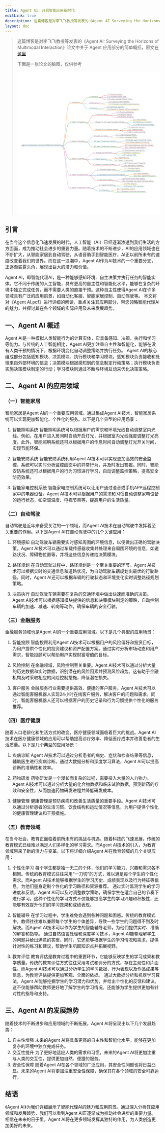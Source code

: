 ```yaml
---
title: Agent AI：开启智能应用新时代
editLink: true
description: 这篇博客是对李飞飞教授等发表的《Agent AI Surveying the Horizons of Multimodal Interaction》论文中关于 Agent 应用部分的简单概括
layout: doc
---
```


> 这篇博客是对李飞飞教授等发表的《Agent AI: Surveying the Horizons of Multimodal Interaction》论文中关于 Agent 应用部分的简单概括，原文在[这里](https://arxiv.org/abs/2401.03568)
>
> 下面是一张论文的脑图，仅供参考
>
> ![AI Agent 脑图](../images/ai-agent.png)

## 引言
在当今这个信息化飞速发展的时代，人工智能（AI）已经逐渐渗透到我们生活的方方面面，成为推动社会进步的重要力量。随着技术的不断进步，AI的应用领域也在不断扩大，从智能家居到自动驾驶，从语音助手到智能医疗，AI正以前所未有的速度改变着我们的世界。而在这一浪潮中，Agent AI作为AI技术的一个重要分支，正逐渐崭露头角，展现出巨大的潜力和价值。

Agent AI，即智能代理AI，是一种能够感知环境、自主决策并执行任务的智能实体。它不同于传统的人工智能，具有更高的自主性和智能化水平，能够在复杂的环境中独立完成任务，而不需要人类的直接干预。这种自主性使得Agent AI在许多领域具有广泛的应用前景，如自动化客服、智能家居控制、自动驾驶等。
本文将对《Agent AI.pdf》进行详细的解读，重点关注其应用部分，带您领略智能代理AI的魅力，并探讨其在各个领域的实际应用及未来发展趋势。

## 一、Agent AI 概述
Agent AI是一种模拟人类智能行为的计算实体，它具备感知、决策、执行和学习等能力。与传统的人工智能相比，Agent AI更加注重自主性和智能化，能够在没有人类干预的情况下，根据环境变化自动调整策略并执行任务。
Agent AI的核心组成部分包括感知模块、决策模块、执行模块和学习模块。感知模块负责接收和处理来自外部环境的信息；决策模块根据感知到的信息制定行动策略；执行模块负责实施决策模块制定的行动；学习模块则通过不断与环境互动来优化决策策略。

## 二、Agent AI 的应用领域
### （一）智能家居
智能家居是Agent AI的一个重要应用领域。通过集成Agent AI技术，智能家居系统可以实现更加智能化、个性化的服务。以下是几个典型的应用场景：

1. 智能照明系统
智能照明系统可以根据用户的需求和环境光线自动调整室内光线。例如，在用户进入房间时自动开启灯光，并根据室内光线强度调整灯光亮度。此外，智能照明系统还可以根据用户的作息时间自动调整灯光开关时间，实现节能环保。

2. 智能安防系统
智能安防系统利用Agent AI技术可以实现更加高效的安全监控。系统可以实时分析监控画面中的异常行为，并及时发出警报。同时，智能安防系统还可以根据用户的行为习惯进行学习，自动调整监控策略，提高安全防范效果。

3. 智能家电控制系统
智能家电控制系统可以让用户通过语音或手机APP远程控制家中的电器设备。Agent AI技术可以根据用户的需求和习惯自动调整家电设备的运行状态，如空调温度、电视节目等，提高用户的生活质量。

### （二）自动驾驶
自动驾驶是近年来备受关注的一个领域，而Agent AI技术在自动驾驶中发挥着至关重要的作用。以下是Agent AI在自动驾驶中的几个关键应用：

1. 环境感知
自动驾驶车辆需要实时感知周围的环境信息，以便做出正确的驾驶决策。Agent AI技术可以通过车载传感器收集并处理来自周围环境的信息，如道路状况、障碍物位置等，并将这些信息传递给决策模块。

2. 路径规划
在自动驾驶过程中，路径规划是一个至关重要的环节。Agent AI技术可以根据实时的交通信息和道路状况，为自动驾驶车辆规划出最优的行驶路径。同时，Agent AI还可以根据车辆的行驶状态和环境变化实时调整路径规划策略。

3. 决策执行
自动驾驶车辆需要在复杂的交通环境中做出快速而准确的决策。Agent AI技术可以根据感知模块提供的信息和决策模块制定的策略，自动控制车辆的加速、减速、转向等动作，确保车辆的安全行驶。

### （三）金融服务
金融服务领域也是Agent AI的一个重要应用领域。以下是几个典型的应用场景：

1. 智能投顾
智能投顾利用Agent AI技术可以根据用户的风险偏好和投资目标，为用户提供个性化的投资建议和资产配置方案。通过实时分析市场动态和用户需求，智能投顾可以帮助用户实现财富增值的目标。

2. 风险控制
在金融领域，风险控制至关重要。Agent AI技术可以通过分析大量的历史数据和实时数据，识别潜在的风险因素并预测风险趋势。这有助于金融机构及时采取相应的风险控制措施，降低潜在损失。

3. 客户服务
金融服务行业需要提供高效、便捷的客户服务。Agent AI技术可以通过智能客服机器人实现24小时在线客户服务，解决客户的问题和需求。同时，智能客服机器人还可以根据客户的历史记录和行为习惯提供个性化的服务推荐。

### （四）医疗健康
随着人口老龄化和生活方式的改变，医疗健康领域面临着巨大的挑战。Agent AI技术在医疗健康领域的应用可以帮助提高诊疗效率、降低医疗成本并改善患者的生活质量。以下是几个典型的应用场景：

1. 疾病诊断
Agent AI技术可以通过分析患者的病史、症状和检查结果等信息，辅助医生进行疾病诊断。通过大数据分析和深度学习算法，Agent AI可以提高诊断的准确性和效率。

2. 药物研发
药物研发是一个漫长而复杂的过程，需要投入大量的人力物力。Agent AI技术可以通过分析大量的化合物数据和临床试验数据，预测新药的疗效和安全性，从而加速药物研发进程并降低研发成本。

3. 健康管理
健康管理是预防疾病和改善生活质量的重要手段。Agent AI技术可以通过分析患者的生活习惯、饮食结构和运动情况等信息，为用户提供个性化的健康管理建议和干预措施。

### （五）教育领域
在当今社会，教育正面临着前所未有的挑战与机遇。随着科技的飞速发展，传统的教育模式已经难以满足人们多样化的学习需求。而Agent AI技术的引入，为教育领域带来了新的活力与变革。以下将详细介绍Agent AI在教育领域的几个关键应用：

1. 个性化学习
每个学生都是独一无二的个体，他们的学习能力、兴趣和需求各不相同。传统的教育模式往往采用“一刀切”的方式，难以满足每个学生的个性化需求。而Agent AI技术能够根据学生的学习历史、成绩表现以及行为特征等信息，为他们量身定制个性化的学习路径和资源推荐。
通过实时监测学生的学习进度和反馈，Agent AI可以及时调整教学策略，确保学生在适合自己的节奏下进行学习。这种个性化的学习方式不仅能够提高学生的学习兴趣和积极性，还能够有效提升他们的学习效果和成绩表现。

2. 智能辅导
在学习过程中，学生难免会遇到各种问题和困惑。传统的教育模式中，教师往往难以兼顾每个学生的个体差异，导致一些学生的问题得不到及时解决。而Agent AI技术可以作为学生的智能辅导老师，为他们提供实时、准确的解答和指导。
通过自然语言处理和深度学习技术，Agent AI能够理解学生的问题并给出满意的答案。同时，它还能够根据学生的学习情况和需求，提供针对性的练习和建议，帮助学生巩固知识点并拓展视野。

3. 教育评估
教育评估是教育过程中的重要环节，它能够反映学生的学习成果和教学质量。传统的教育评估方式往往采用考试和评分的方式，存在主观性和片面性。而Agent AI技术可以通过分析学生的学习数据、行为表现以及作品成果等信息，为教育评估提供更加客观、全面的依据。
通过大数据分析和机器学习算法，Agent AI能够挖掘学生的学习潜力和优势，并给出个性化的反馈和建议。这不仅能够帮助教师更好地了解学生的学习情况，还能够为学生提供更加有针对性的指导和支持。

## 三、Agent AI 的发展趋势
随着技术的不断进步和应用领域的不断拓展，Agent AI将呈现出以下几个发展趋势：

1. 自主性增强
未来的Agent AI将具备更高的自主性和智能化水平，能够在更加复杂的环境中独立完成任务。
2. 交互性提升
为了更好地适应人类的需求和习惯，未来的Agent AI将更加注重与人类的交互性，提供更加自然、便捷的服务。
3. 安全性保障
随着Agent AI在各个领域的广泛应用，其安全性问题也将日益凸显。未来的Agent AI将更加注重安全性保障，确保其在各个领域的安全可靠运行。

## 结语
《Agent AI》为我们详细展示了智能代理AI的魅力和应用前景。通过深入分析其应用领域和发展趋势，我们可以看到Agent AI正逐渐成为推动社会进步的重要力量。相信在未来的日子里，Agent AI将在更多领域发挥其独特的作用，为人类创造更加美好的未来。
